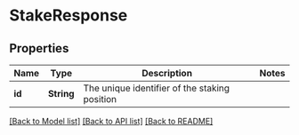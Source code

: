 # StakeResponse

## Properties

Name | Type | Description | Notes
------------ | ------------- | ------------- | -------------
**id** | **String** | The unique identifier of the staking position | 

[[Back to Model list]](../README.md#documentation-for-models) [[Back to API list]](../README.md#documentation-for-api-endpoints) [[Back to README]](../README.md)


